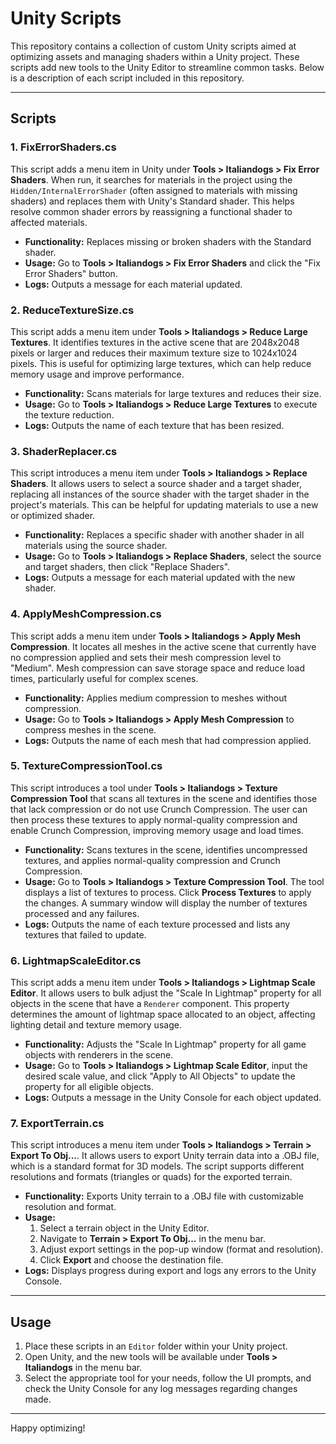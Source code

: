 # Unity Scripts

This repository contains a collection of custom Unity scripts aimed at optimizing assets and managing shaders within a Unity project. These scripts add new tools to the Unity Editor to streamline common tasks. Below is a description of each script included in this repository.

---

## Scripts

### 1. FixErrorShaders.cs
This script adds a menu item in Unity under **Tools > Italiandogs > Fix Error Shaders**. When run, it searches for materials in the project using the `Hidden/InternalErrorShader` (often assigned to materials with missing shaders) and replaces them with Unity's Standard shader. This helps resolve common shader errors by reassigning a functional shader to affected materials.

- **Functionality:** Replaces missing or broken shaders with the Standard shader.
- **Usage:** Go to **Tools > Italiandogs > Fix Error Shaders** and click the "Fix Error Shaders" button.
- **Logs:** Outputs a message for each material updated.

### 2. ReduceTextureSize.cs
This script adds a menu item under **Tools > Italiandogs > Reduce Large Textures**. It identifies textures in the active scene that are 2048x2048 pixels or larger and reduces their maximum texture size to 1024x1024 pixels. This is useful for optimizing large textures, which can help reduce memory usage and improve performance.

- **Functionality:** Scans materials for large textures and reduces their size.
- **Usage:** Go to **Tools > Italiandogs > Reduce Large Textures** to execute the texture reduction.
- **Logs:** Outputs the name of each texture that has been resized.

### 3. ShaderReplacer.cs
This script introduces a menu item under **Tools > Italiandogs > Replace Shaders**. It allows users to select a source shader and a target shader, replacing all instances of the source shader with the target shader in the project's materials. This can be helpful for updating materials to use a new or optimized shader.

- **Functionality:** Replaces a specific shader with another shader in all materials using the source shader.
- **Usage:** Go to **Tools > Italiandogs > Replace Shaders**, select the source and target shaders, then click "Replace Shaders".
- **Logs:** Outputs a message for each material updated with the new shader.

### 4. ApplyMeshCompression.cs
This script adds a menu item under **Tools > Italiandogs > Apply Mesh Compression**. It locates all meshes in the active scene that currently have no compression applied and sets their mesh compression level to "Medium". Mesh compression can save storage space and reduce load times, particularly useful for complex scenes.

- **Functionality:** Applies medium compression to meshes without compression.
- **Usage:** Go to **Tools > Italiandogs > Apply Mesh Compression** to compress meshes in the scene.
- **Logs:** Outputs the name of each mesh that had compression applied.

### 5. TextureCompressionTool.cs
This script introduces a tool under **Tools > Italiandogs > Texture Compression Tool** that scans all textures in the scene and identifies those that lack compression or do not use Crunch Compression. The user can then process these textures to apply normal-quality compression and enable Crunch Compression, improving memory usage and load times.

- **Functionality:** Scans textures in the scene, identifies uncompressed textures, and applies normal-quality compression and Crunch Compression.
- **Usage:** Go to **Tools > Italiandogs > Texture Compression Tool**. The tool displays a list of textures to process. Click **Process Textures** to apply the changes. A summary window will display the number of textures processed and any failures.
- **Logs:** Outputs the name of each texture processed and lists any textures that failed to update.

### 6. LightmapScaleEditor.cs
This script adds a menu item under **Tools > Italiandogs > Lightmap Scale Editor**. It allows users to bulk adjust the "Scale In Lightmap" property for all objects in the scene that have a `Renderer` component. This property determines the amount of lightmap space allocated to an object, affecting lighting detail and texture memory usage.

- **Functionality:** Adjusts the "Scale In Lightmap" property for all game objects with renderers in the scene.
- **Usage:** Go to **Tools > Italiandogs > Lightmap Scale Editor**, input the desired scale value, and click "Apply to All Objects" to update the property for all eligible objects.
- **Logs:** Outputs a message in the Unity Console for each object updated.

### 7. ExportTerrain.cs
This script introduces a menu item under **Tools > Italiandogs > Terrain > Export To Obj...**. It allows users to export Unity terrain data into a .OBJ file, which is a standard format for 3D models. The script supports different resolutions and formats (triangles or quads) for the exported terrain.

- **Functionality:** Exports Unity terrain to a .OBJ file with customizable resolution and format.
- **Usage:**
  1. Select a terrain object in the Unity Editor.
  2. Navigate to **Terrain > Export To Obj...** in the menu bar.
  3. Adjust export settings in the pop-up window (format and resolution).
  4. Click **Export** and choose the destination file.
- **Logs:** Displays progress during export and logs any errors to the Unity Console.

---

## Usage
1. Place these scripts in an `Editor` folder within your Unity project.
2. Open Unity, and the new tools will be available under **Tools > Italiandogs** in the menu bar.
3. Select the appropriate tool for your needs, follow the UI prompts, and check the Unity Console for any log messages regarding changes made.

---

Happy optimizing!
